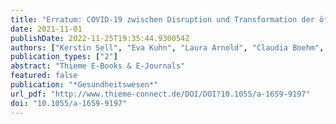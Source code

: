 ```yaml
---
title: "Erratum: COVID-19 zwischen Disruption und Transformation der öffentlichen Gesundheit: Erste Lehren aus Perspektive des Nachwuchses"
date: 2021-11-01
publishDate: 2022-11-25T19:35:44.930054Z
authors: ["Kerstin Sell", "Eva Kuhn", "Laura Arnold", "Claudia Boehm", "Sophie Gepp", "Matthias Havemann", "Lukas Herrmann", "Franziska Hommes", "Laura Jung", "Philipp Mathé", "Katharina Mörschel", "Jan Stratil", "Florian Fischer"]
publication_types: ["2"]
abstract: "Thieme E-Books & E-Journals"
featured: false
publication: "*Gesundheitswesen*"
url_pdf: "http://www.thieme-connect.de/DOI/DOI?10.1055/a-1659-9197"
doi: "10.1055/a-1659-9197"
---
```


